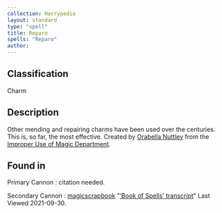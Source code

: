 ```yaml
---
collection: Harrypedia
layout: standard
type: "spell"
title: Reparo
spells: "Reparo"
author:
---
```


## Classification

Charm

## Description

Other mending and repairing charms have been used over the centuries. This is, so far, the most effective. Created by [Orabella Nuttley][] from the [Improper Use of Magic Department][].

[Orabella Nuttley]: /Harrypedia/people/nuttley/Orabella/
[Improper Use of Magic Department]: /Harrypedia/culture/government/

## Found in

Primary Cannon
: citation needed.

Secondary Cannon
: [magicscrapbook](https://magicscrapbook.tumblr.com/)
"[‘Book of Spells’ transcript](https://magicscrapbook.tumblr.com/post/162085200042/book-of-spells-transcript)"
Last Viewed 2021-09-30.
